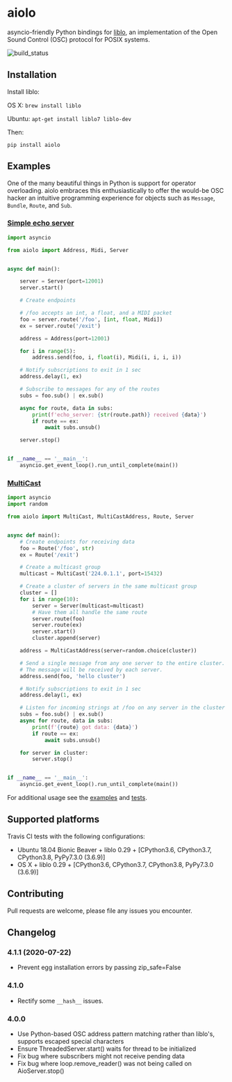 # aiolo
asyncio-friendly Python bindings for [liblo](http://liblo.sourceforge.net/), an implementation of the Open Sound Control (OSC) protocol for POSIX systems.

![build_status](https://travis-ci.org/elijahr/aiolo.svg?branch=master)

## Installation

Install liblo:

OS X: `brew install liblo`

Ubuntu: `apt-get install liblo7 liblo-dev`

Then:

```shell
pip install aiolo
```

## Examples

One of the many beautiful things in Python is support for operator overloading. aiolo embraces this enthusiastically to offer the would-be OSC hacker an intuitive programming experience for objects such as `Message`, `Bundle`, `Route`, and `Sub`.

### [Simple echo server](https://github.com/elijahr/aiolo/blob/master/examples/echo_server.py)

```python
import asyncio

from aiolo import Address, Midi, Server


async def main():

    server = Server(port=12001)
    server.start()

    # Create endpoints

    # /foo accepts an int, a float, and a MIDI packet
    foo = server.route('/foo', [int, float, Midi])
    ex = server.route('/exit')

    address = Address(port=12001)

    for i in range(5):
        address.send(foo, i, float(i), Midi(i, i, i, i))

    # Notify subscriptions to exit in 1 sec
    address.delay(1, ex)

    # Subscribe to messages for any of the routes
    subs = foo.sub() | ex.sub()

    async for route, data in subs:
        print(f'echo_server: {str(route.path)} received {data}')
        if route == ex:
            await subs.unsub()

    server.stop()


if __name__ == '__main__':
    asyncio.get_event_loop().run_until_complete(main())
```


### [MultiCast](https://github.com/elijahr/aiolo/blob/master/examples/multicast.py)

```python
import asyncio
import random

from aiolo import MultiCast, MultiCastAddress, Route, Server


async def main():
    # Create endpoints for receiving data
    foo = Route('/foo', str)
    ex = Route('/exit')

    # Create a multicast group
    multicast = MultiCast('224.0.1.1', port=15432)

    # Create a cluster of servers in the same multicast group
    cluster = []
    for i in range(10):
        server = Server(multicast=multicast)
        # Have them all handle the same route
        server.route(foo)
        server.route(ex)
        server.start()
        cluster.append(server)

    address = MultiCastAddress(server=random.choice(cluster))

    # Send a single message from any one server to the entire cluster.
    # The message will be received by each server.
    address.send(foo, 'hello cluster')

    # Notify subscriptions to exit in 1 sec
    address.delay(1, ex)

    # Listen for incoming strings at /foo on any server in the cluster
    subs = foo.sub() | ex.sub()
    async for route, data in subs:
        print(f'{route} got data: {data}')
        if route == ex:
            await subs.unsub()

    for server in cluster:
        server.stop()


if __name__ == '__main__':
    asyncio.get_event_loop().run_until_complete(main())

```

For additional usage see the [examples](https://github.com/elijahr/aiolo/blob/master/examples) and [tests](https://github.com/elijahr/aiolo/blob/master/test.py).

## Supported platforms

Travis CI tests with the following configurations:
* Ubuntu 18.04 Bionic Beaver + liblo 0.29 + [CPython3.6, CPython3.7, CPython3.8, PyPy7.3.0 (3.6.9)]
* OS X + liblo 0.29 + [CPython3.6, CPython3.7, CPython3.8, PyPy7.3.0 (3.6.9)]

## Contributing

Pull requests are welcome, please file any issues you encounter.

## Changelog

### 4.1.1 (2020-07-22)

* Prevent egg installation errors by passing zip_safe=False

### 4.1.0

* Rectify some `__hash__` issues.

### 4.0.0

* Use Python-based OSC address pattern matching rather than liblo's, supports escaped special characters
* Ensure ThreadedServer.start() waits for thread to be initialized
* Fix bug where subscribers might not receive pending data
* Fix bug where loop.remove_reader() was not being called on AioServer.stop()
